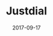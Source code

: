 ---
layout: site
title: "Justdial"
date: 2017-09-17
categories: [community]
version: 1.4.1
major: 1
minor: 4
patch: 1
slug: justdial
link: https://us.justdial.com/
submitter: lpolepeddi
permalink: /sites/:slug
---